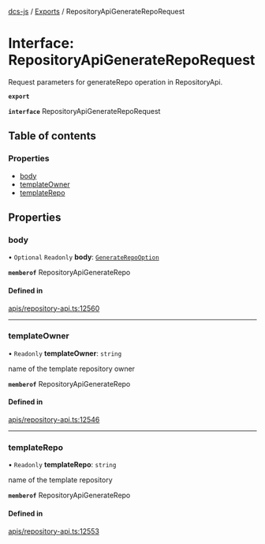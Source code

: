 [dcs-js](../README.md) / [Exports](../modules.md) / RepositoryApiGenerateRepoRequest

# Interface: RepositoryApiGenerateRepoRequest

Request parameters for generateRepo operation in RepositoryApi.

**`export`**

**`interface`** RepositoryApiGenerateRepoRequest

## Table of contents

### Properties

- [body](RepositoryApiGenerateRepoRequest.md#body)
- [templateOwner](RepositoryApiGenerateRepoRequest.md#templateowner)
- [templateRepo](RepositoryApiGenerateRepoRequest.md#templaterepo)

## Properties

### <a id="body" name="body"></a> body

• `Optional` `Readonly` **body**: [`GenerateRepoOption`](GenerateRepoOption.md)

**`memberof`** RepositoryApiGenerateRepo

#### Defined in

[apis/repository-api.ts:12560](https://github.com/unfoldingWord/dcs-js/blob/b29eb7a/apis/repository-api.ts#L12560)

___

### <a id="templateowner" name="templateowner"></a> templateOwner

• `Readonly` **templateOwner**: `string`

name of the template repository owner

**`memberof`** RepositoryApiGenerateRepo

#### Defined in

[apis/repository-api.ts:12546](https://github.com/unfoldingWord/dcs-js/blob/b29eb7a/apis/repository-api.ts#L12546)

___

### <a id="templaterepo" name="templaterepo"></a> templateRepo

• `Readonly` **templateRepo**: `string`

name of the template repository

**`memberof`** RepositoryApiGenerateRepo

#### Defined in

[apis/repository-api.ts:12553](https://github.com/unfoldingWord/dcs-js/blob/b29eb7a/apis/repository-api.ts#L12553)
